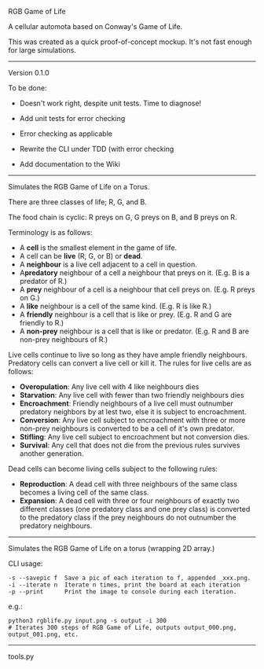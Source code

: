 RGB Game of Life

A cellular automota based on Conway's Game of Life.

This was created as a quick proof-of-concept mockup. It's not fast enough for large simulations.

---

Version 0.1.0

To be done:
   
   * Doesn't work right, despite unit tests. Time to diagnose!
   
   * Add unit tests for error checking
   * Error checking as applicable
   * Rewrite the CLI under TDD (with error checking
   * Add documentation to the Wiki


---

Simulates the RGB Game of Life on a Torus.

There are three classes of life; R, G, and B.

The food chain is cyclic: R preys on G, G preys on B, and B preys on R.

Terminology is as follows:

   * A **cell** is the smallest element in the game of life.
   * A cell can be **live** (R, G, or B) or **dead**.
   * A **neighbour** is a live cell adjacent to a cell in question.
   * A**predatory** neighbour of a cell a neighbour that preys on it. (E.g. B is a predator of R.)
   * A **prey** neighbour of a cell is a neighbour that cell preys on. (E.g. R preys on G.)
   * A **like** neighbour is a cell of the same kind. (E.g. R is like R.)
   * A **friendly** neighbour is a cell that is like or prey. (E.g. R and G are friendly to R.)
   * A **non-prey** neighbour is a cell that is like or predator. (E.g. R and B are non-prey neighbours of R.)

Live cells continue to live so long as they have ample friendly neighbours. Predatory cells can convert a live cell or kill it. The rules for live cells are as follows:

   * **Overopulation**: Any live cell with 4 like neighbours dies
   * **Starvation**: Any live cell with fewer than two friendly neighbours dies
   * **Encroachment**: Friendly neighbours of a live cell must outnumber predatory neighbors by at lest two, else it is subject to encroachment.
   * **Conversion**: Any live cell subject to encroachment with three or more non-prey neighbours is converted to be a cell of it's own predator.
   * **Stifling**: Any live cell subject to encroachment but not conversion dies.
   * **Survival**: Any cell that does not die from the previous rules survives another generation.

Dead cells can become living cells subject to the following rules:

   * **Reproduction**: A dead cell with three neighbours of the same class becomes a living cell of the same class.
   * **Expansion**: A dead cell with three or four neighbours of exactly two different classes (one predatory class and one prey class) is converted to the predatory class if the prey neighbours do not outnumber the predatory neighbours.

 
---

Simulates the RGB Game of Life on a torus (wrapping 2D array.)

CLI usage:

    -s --savepic f  Save a pic of each iteration to f, appended _xxx.png.
    -i --iterate n  Iterate n times, print the board at each iteration
    -p --print      Print the image to console during each iteration.

e.g.:

    python3 rgblife.py input.png -s output -i 300
    # Iterates 300 steps of RGB Game of Life, outputs output_000.png, output_001.png, etc.
    

---

tools.py

    
